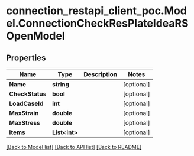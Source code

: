 # connection_restapi_client_poc.Model.ConnectionCheckResPlateIdeaRSOpenModel

## Properties

Name | Type | Description | Notes
------------ | ------------- | ------------- | -------------
**Name** | **string** |  | [optional] 
**CheckStatus** | **bool** |  | [optional] 
**LoadCaseId** | **int** |  | [optional] 
**MaxStrain** | **double** |  | [optional] 
**MaxStress** | **double** |  | [optional] 
**Items** | **List&lt;int&gt;** |  | [optional] 

[[Back to Model list]](../README.md#documentation-for-models) [[Back to API list]](../README.md#documentation-for-api-endpoints) [[Back to README]](../README.md)

